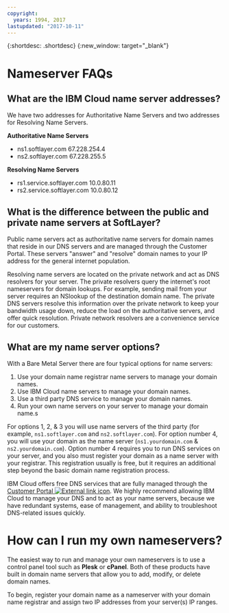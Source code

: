 ```yaml
---
copyright:
  years: 1994, 2017
lastupdated: "2017-10-11"
---
```


{:shortdesc: .shortdesc}
{:new_window: target="_blank"}

# Nameserver FAQs

## What are the IBM Cloud name server addresses?

We have two addresses for Authoritative Name Servers and two addresses for Resolving Name Servers.

**Authoritative Name Servers**

* ns1.softlayer.com 67.228.254.4
* ns2.softlayer.com 67.228.255.5

**Resolving Name Servers**

* rs1.service.softlayer.com 10.0.80.11
* rs2.service.softlayer.com 10.0.80.12

<a name="27"></a>
## What is the difference between the public and private name servers at SoftLayer?

Public name servers act as authoritative name servers for domain names that reside in our DNS servers and are managed through the Customer Portal. These servers "answer" and "resolve" domain names to your IP address for the general internet population.

Resolving name servers are located on the private network and act as DNS resolvers for your server. The private resolvers query the internet's root nameservers for domain lookups. For example, sending mail from your server requires an NSlookup of the destination domain name. The private DNS servers resolve this information over the private network to keep your bandwidth usage down, reduce the load on the authoritative servers, and offer quick resolution. Private network resolvers are a convenience service for our customers.

<a name="28"></a>
## What are my name server options?

With a Bare Metal Server there are four typical options for name servers:

1. Use your domain name registrar name servers to manage your domain names.
2. Use IBM Cloud name servers to manage your domain names.
3. Use a third party DNS service to manage your domain names.
4. Run your own name servers on your server to manage your domain name.s

For options 1, 2, & 3 you will use name servers of the third party (for example, `ns1.softlayer.com` and `ns2.softlayer.com`). For option number 4, you will use your domain as the name server (`ns1.yourdomain.com` & `ns2.yourdomain.com`). Option number 4 requires you to run DNS services on your server, and you also must register your domain as a name server with your registrar. This registration usually is free, but it requires an additional step beyond the basic domain name registration process.

IBM Cloud offers free DNS services that are fully managed through the [Customer Portal ![External link icon](../../icons/launch-glyph.svg "External link icon")](https://control.softlayer.com/). We highly recommend allowing IBM Cloud to manage your DNS and to act as your name servers, because we have redundant systems, ease of management, and ability to  troubleshoot DNS-related issues quickly.


# How can I run my own nameservers?

The easiest way to run and manage your own nameservers is to use a control panel tool such as **Plesk** or **cPanel**. Both of these products have built in domain name servers that allow you to add, modify, or delete domain names.

To begin, register your domain name as a nameserver with your domain name registrar and assign two IP addresses from your server(s) IP ranges.
